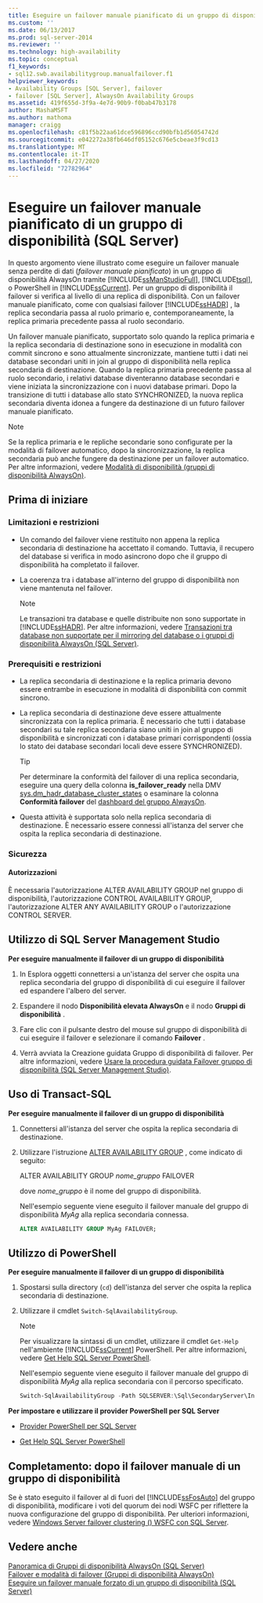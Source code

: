 ```yaml
---
title: Eseguire un failover manuale pianificato di un gruppo di disponibilità (SQL Server) | Microsoft Docs
ms.custom: ''
ms.date: 06/13/2017
ms.prod: sql-server-2014
ms.reviewer: ''
ms.technology: high-availability
ms.topic: conceptual
f1_keywords:
- sql12.swb.availabilitygroup.manualfailover.f1
helpviewer_keywords:
- Availability Groups [SQL Server], failover
- failover [SQL Server], AlwaysOn Availability Groups
ms.assetid: 419f655d-3f9a-4e7d-90b9-f0bab47b3178
author: MashaMSFT
ms.author: mathoma
manager: craigg
ms.openlocfilehash: c81f5b22aa61dce596896ccd90bfb1d56054742d
ms.sourcegitcommit: e042272a38fb646df05152c676e5cbeae3f9cd13
ms.translationtype: MT
ms.contentlocale: it-IT
ms.lasthandoff: 04/27/2020
ms.locfileid: "72782964"
---
```

# <a name="perform-a-planned-manual-failover-of-an-availability-group-sql-server"></a>Eseguire un failover manuale pianificato di un gruppo di disponibilità (SQL Server)
  In questo argomento viene illustrato come eseguire un failover manuale senza perdite di dati (*failover manuale pianificato*) in un gruppo di disponibilità AlwaysOn tramite [!INCLUDE[ssManStudioFull](../../../includes/ssmanstudiofull-md.md)], [!INCLUDE[tsql](../../../includes/tsql-md.md)], o PowerShell in [!INCLUDE[ssCurrent](../../../includes/sscurrent-md.md)]. Per un gruppo di disponibilità il failover si verifica al livello di una replica di disponibilità. Con un failover manuale pianificato, come con qualsiasi failover [!INCLUDE[ssHADR](../../../includes/sshadr-md.md)] , la replica secondaria passa al ruolo primario e, contemporaneamente, la replica primaria precedente passa al ruolo secondario.  
  
 Un failover manuale pianificato, supportato solo quando la replica primaria e la replica secondaria di destinazione sono in esecuzione in modalità con commit sincrono e sono attualmente sincronizzate, mantiene tutti i dati nei database secondari uniti in join al gruppo di disponibilità nella replica secondaria di destinazione. Quando la replica primaria precedente passa al ruolo secondario, i relativi database diventeranno database secondari e viene iniziata la sincronizzazione con i nuovi database primari. Dopo la transizione di tutti i database allo stato SYNCHRONIZED, la nuova replica secondaria diventa idonea a fungere da destinazione di un futuro failover manuale pianificato.  
  
> [!NOTE]  
>  Se la replica primaria e le repliche secondarie sono configurate per la modalità di failover automatico, dopo la sincronizzazione, la replica secondaria può anche fungere da destinazione per un failover automatico. Per altre informazioni, vedere [Modalità di disponibilità &#40;gruppi di disponibilità AlwaysOn&#41;](availability-modes-always-on-availability-groups.md).  
  
  
##  <a name="before-you-begin"></a><a name="BeforeYouBegin"></a> Prima di iniziare  
  
###  <a name="limitations-and-restrictions"></a><a name="Restrictions"></a> Limitazioni e restrizioni  
  
-   Un comando del failover viene restituito non appena la replica secondaria di destinazione ha accettato il comando. Tuttavia, il recupero del database si verifica in modo asincrono dopo che il gruppo di disponibilità ha completato il failover.  
  
-   La coerenza tra i database all'interno del gruppo di disponibilità non viene mantenuta nel failover.  
  
    > [!NOTE]  
    >  Le transazioni tra database e quelle distribuite non sono supportate in [!INCLUDE[ssHADR](../../../includes/sshadr-md.md)]. Per altre informazioni, vedere [Transazioni tra database non supportate per il mirroring del database o i gruppi di disponibilità AlwaysOn &#40;SQL Server&#41;](transactions-always-on-availability-and-database-mirroring.md).  
  
###  <a name="prerequisites-and-restrictions"></a><a name="Prerequisites"></a>Prerequisiti e restrizioni  
  
-   La replica secondaria di destinazione e la replica primaria devono essere entrambe in esecuzione in modalità di disponibilità con commit sincrono.  
  
-   La replica secondaria di destinazione deve essere attualmente sincronizzata con la replica primaria. È necessario che tutti i database secondari su tale replica secondaria siano uniti in join al gruppo di disponibilità e sincronizzati con i database primari corrispondenti (ossia lo stato dei database secondari locali deve essere SYNCHRONIZED).  
  
    > [!TIP]  
    >  Per determinare la conformità del failover di una replica secondaria, eseguire una query della colonna **is_failover_ready** nella DMV [sys.dm_hadr_database_cluster_states](/sql/relational-databases/system-dynamic-management-views/sys-dm-hadr-database-replica-cluster-states-transact-sql) o esaminare la colonna **Conformità failover** del [dashboard del gruppo AlwaysOn](use-the-always-on-dashboard-sql-server-management-studio.md).  
  
-   Questa attività è supportata solo nella replica secondaria di destinazione. È necessario essere connessi all'istanza del server che ospita la replica secondaria di destinazione.  
  
###  <a name="security"></a><a name="Security"></a> Sicurezza  
  
####  <a name="permissions"></a><a name="Permissions"></a> Autorizzazioni  
 È necessaria l'autorizzazione ALTER AVAILABILITY GROUP nel gruppo di disponibilità, l'autorizzazione CONTROL AVAILABILITY GROUP, l'autorizzazione ALTER ANY AVAILABILITY GROUP o l'autorizzazione CONTROL SERVER.  
  
##  <a name="using-sql-server-management-studio"></a><a name="SSMSProcedure"></a> Utilizzo di SQL Server Management Studio  
 **Per eseguire manualmente il failover di un gruppo di disponibilità**  
  
1.  In Esplora oggetti connettersi a un'istanza del server che ospita una replica secondaria del gruppo di disponibilità di cui eseguire il failover ed espandere l'albero del server.  
  
2.  Espandere il nodo **Disponibilità elevata AlwaysOn** e il nodo **Gruppi di disponibilità** .  
  
3.  Fare clic con il pulsante destro del mouse sul gruppo di disponibilità di cui eseguire il failover e selezionare il comando **Failover** .  
  
4.  Verrà avviata la Creazione guidata Gruppo di disponibilità di failover. Per altre informazioni, vedere [Usare la procedura guidata Failover gruppo di disponibilità &#40;SQL Server Management Studio&#41;](use-the-fail-over-availability-group-wizard-sql-server-management-studio.md).  
  
##  <a name="using-transact-sql"></a><a name="TsqlProcedure"></a> Uso di Transact-SQL  
 **Per eseguire manualmente il failover di un gruppo di disponibilità**  
  
1.  Connettersi all'istanza del server che ospita la replica secondaria di destinazione.  
  
2.  Utilizzare l'istruzione [ALTER AVAILABILITY GROUP](/sql/t-sql/statements/alter-availability-group-transact-sql) , come indicato di seguito:  
  
     ALTER AVAILABILITY GROUP *nome_gruppo* FAILOVER  
  
     dove *nome_gruppo* è il nome del gruppo di disponibilità.  
  
     Nell'esempio seguente viene eseguito il failover manuale del gruppo di disponibilità *MyAg* alla replica secondaria connessa.  
  
    ```sql
    ALTER AVAILABILITY GROUP MyAg FAILOVER;  
    ```  
  
##  <a name="using-powershell"></a><a name="PowerShellProcedure"></a> Utilizzo di PowerShell  
 **Per eseguire manualmente il failover di un gruppo di disponibilità**  
  
1.  Spostarsi sulla directory (`cd`) dell'istanza del server che ospita la replica secondaria di destinazione.  
  
2.  Utilizzare il cmdlet `Switch-SqlAvailabilityGroup`.  
  
    > [!NOTE]  
    >  Per visualizzare la sintassi di un cmdlet, utilizzare il cmdlet `Get-Help` nell'ambiente [!INCLUDE[ssCurrent](../../../includes/sscurrent-md.md)] PowerShell. Per altre informazioni, vedere [Get Help SQL Server PowerShell](../../../powershell/sql-server-powershell.md).  
  
     Nell'esempio seguente viene eseguito il failover manuale del gruppo di disponibilità *MyAg* alla replica secondaria con il percorso specificato.  
  
    ```powershell
    Switch-SqlAvailabilityGroup -Path SQLSERVER:\Sql\SecondaryServer\InstanceName\AvailabilityGroups\MyAg  
    ```  
  
 **Per impostare e utilizzare il provider PowerShell per SQL Server**  
  
-   [Provider PowerShell per SQL Server](../../../powershell/sql-server-powershell-provider.md)  
  
-   [Get Help SQL Server PowerShell](../../../powershell/sql-server-powershell.md)  
  
##  <a name="follow-up-after-manually-failing-over-an-availability-group"></a><a name="FollowUp"></a>Completamento: dopo il failover manuale di un gruppo di disponibilità  
 Se è stato eseguito il failover al di fuori del [!INCLUDE[ssFosAuto](../../../includes/ssfosauto-md.md)] del gruppo di disponibilità, modificare i voti del quorum dei nodi WSFC per riflettere la nuova configurazione del gruppo di disponibilità. Per ulteriori informazioni, vedere [Windows Server failover clustering &#40;&#41; WSFC con SQL Server](../../../sql-server/failover-clusters/windows/windows-server-failover-clustering-wsfc-with-sql-server.md).  
  
## <a name="see-also"></a>Vedere anche  
 [Panoramica di Gruppi di disponibilità AlwaysOn &#40;SQL Server&#41;](overview-of-always-on-availability-groups-sql-server.md)   
 [Failover e modalità di failover &#40;Gruppi di disponibilità AlwaysOn&#41;](failover-and-failover-modes-always-on-availability-groups.md)   
 [Eseguire un failover manuale forzato di un gruppo di disponibilità &#40;SQL Server&#41;](perform-a-forced-manual-failover-of-an-availability-group-sql-server.md)  
